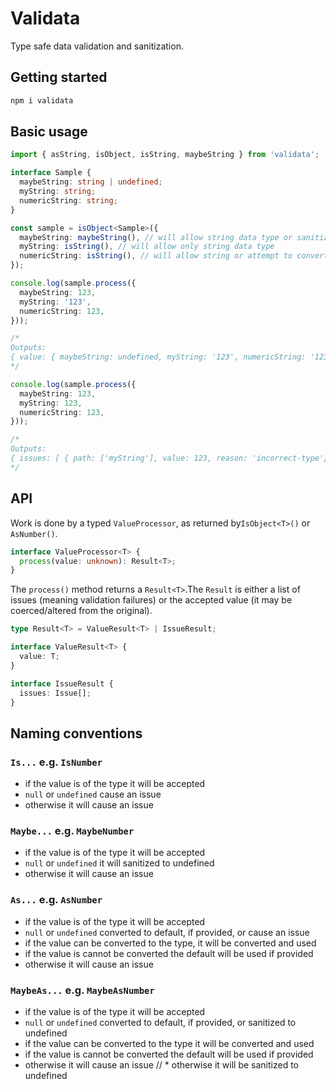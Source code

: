 # Validata

Type safe data validation and sanitization.

## Getting started

```bash
npm i validata
```

## Basic usage

```typescript
import { asString, isObject, isString, maybeString } from 'validata';

interface Sample {
  maybeString: string | undefined;
  myString: string;
  numericString: string;
}

const sample = isObject<Sample>({
  maybeString: maybeString(), // will allow string data type or sanitize to undefined
  myString: isString(), // will allow only string data type
  numericString: isString(), // will allow string or attempt to convert to string
});

console.log(sample.process({
  maybeString: 123,
  myString: '123',
  numericString: 123,
}));

/*
Outputs:
{ value: { maybeString: undefined, myString: '123', numericString: '123' } }
*/

console.log(sample.process({
  maybeString: 123,
  myString: 123,
  numericString: 123,
}));

/*
Outputs:
{ issues: [ { path: ['myString'], value: 123, reason: 'incorrect-type'}]}
*/
```

## API

Work is done by a typed `ValueProcessor`, as returned by`IsObject<T>()` or `AsNumber()`.

```typescript
interface ValueProcessor<T> {
  process(value: unknown): Result<T>;
}
```

The `process()` method returns a `Result<T>`.The `Result` is either a list of issues
(meaning validation failures) or the accepted value (it may be coerced/altered from the original).

```typescript
type Result<T> = ValueResult<T> | IssueResult;

interface ValueResult<T> {
  value: T;
}

interface IssueResult {
  issues: Issue[];
}
```

## Naming conventions

### `Is...` e.g. `IsNumber`

* if the value is of the type it will be accepted
* `null` or `undefined` cause an issue
* otherwise it will cause an issue

### `Maybe...` e.g. `MaybeNumber`

* if the value is of the type it will be accepted
* `null` or `undefined` it will sanitized to undefined
* otherwise it will cause an issue

### `As...` e.g. `AsNumber`

* if the value is of the type it will be accepted
* `null` or `undefined` converted to default, if provided, or cause an issue
* if the value can be converted to the type, it will be converted and used
* if the value is cannot be converted the default will be used if provided
* otherwise it will cause an issue

### `MaybeAs...` e.g. `MaybeAsNumber`

* if the value is of the type it will be accepted
* `null` or `undefined` converted to default, if provided, or sanitized to undefined
* if the value can be converted to the type it will be converted and used
* if the value is cannot be converted the default will be used if provided
* otherwise it will cause an issue
// * otherwise it will be sanitized to undefined
